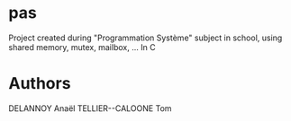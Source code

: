 # pas
Project created during "Programmation Système" subject in school, using shared memory, mutex, mailbox, ... In C

# Authors
DELANNOY Anaël
TELLIER--CALOONE Tom